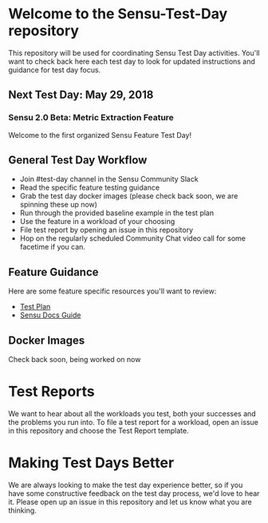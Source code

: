# Welcome to the Sensu-Test-Day repository
This repository will be used for coordinating Sensu Test Day activities. You'll want to check back here each test day to look for updated instructions and guidance for test day focus. 

## Next Test Day: May 29, 2018
### Sensu 2.0 Beta: Metric Extraction Feature

Welcome to the first organized Sensu Feature Test Day!

## General Test Day Workflow
* Join #test-day channel in the Sensu Community Slack 
* Read the specific feature testing guidance
* Grab the test day docker images (please check back soon, we are spinning these up now)
* Run through the provided baseline example in the test plan
* Use the feature in a workload of your choosing
* File test report by opening an issue in this repository
* Hop on the regularly scheduled Community Chat video call for some facetime if you can.

## Feature Guidance
Here are some feature specific resources you'll want to review:
* [Test Plan](metric-extraction/metric-extraction-test-plan.md)
* [Sensu Docs Guide](https://docs.sensu.io/sensu-core/2.0/guides/extract-metrics-with-checks/#what-are-sensu-checks)

## Docker Images
Check back soon, being worked on now

# Test Reports
We want to hear about all the workloads you test, both your successes and the problems you run into. To file a test report for a workload, open an issue in this repository and choose the Test Report template. 

# Making Test Days Better
We are always looking to make the test day experience better, so if you have some constructive feedback on the test day process, we'd love to hear it. Please open up an issue in this repository and let us know what you are thinking.
